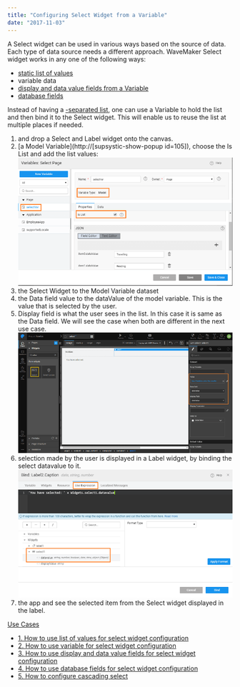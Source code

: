 ```yaml
---
title: "Configuring Select Widget from a Variable"
date: "2017-11-03"
---
```


A Select widget can be used in various ways based on the source of data. Each type of data source needs a different approach. WaveMaker Select widget works in any one of the following ways:

- [static list of values](/learn/how-tos/configuring-select-widget-static-list-values/)
- variable data
- [display and data value fields from a Variable](/learn/how-tos/configuring-select-widget-display-data-fields/)
- [database fields](/learn/how-tos/configuring-select-widget-database-fields/)

Instead of having a [\-separated list](/learn/how-tos/configuring-select-widget-static-list-values/), one can use a Variable to hold the list and then bind it to the Select widget. This will enable us to reuse the list at multiple places if needed.

1. and drop a Select and Label widget onto the canvas.
2. [a Model Variable](http://[supsystic-show-popup id=105]), choose the Is List and add the list values: [![](../assets/sel_listvar.png)](../assets/sel_listvar.png)
3. the Select Widget to the Model Variable dataset
4. the Data field value to the dataValue of the model variable. This is the value that is selected by the user.
5. Display field is what the user sees in the list. In this case it is same as the Data field. We will see the case when both are different in the next use case. [![](../assets/sel_listvar_props.png)](../assets/sel_listvar_props.png)
6. selection made by the user is displayed in a Label widget, by binding the select datavalue to it. [![](../assets/sel_list_res.png)](../assets/sel_list_res.png)
7. the app and see the selected item from the Select widget displayed in the label.

[Use Cases](/learn/app-development/widgets/form-widgets/select-use-cases/)

- [1\. How to use list of values for select widget configuration](/learn/how-tos/configuring-select-widget-static-list-values/)
- [2\. How to use variable for select widget configuration](#)
- [3\. How to use display and data value fields for select widget configuration](/learn/how-tos/configuring-select-widget-display-data-fields/)
- [4\. How to use database fields for select widget configuration](/learn/how-tos/configuring-select-widget-database-fields/)
- [5\. How to configure cascading select](/learn/how-tos/configuring-cascading-select/)
